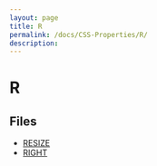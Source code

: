 ```yaml
---
layout: page
title: R
permalink: /docs/CSS-Properties/R/
description: 
---
```


# R



## Files
* [RESIZE](/compare.html2pdf.tools/docs/CSS-Properties/R/resize.md)
* [RIGHT](/compare.html2pdf.tools/docs/CSS-Properties/R/right.md)

